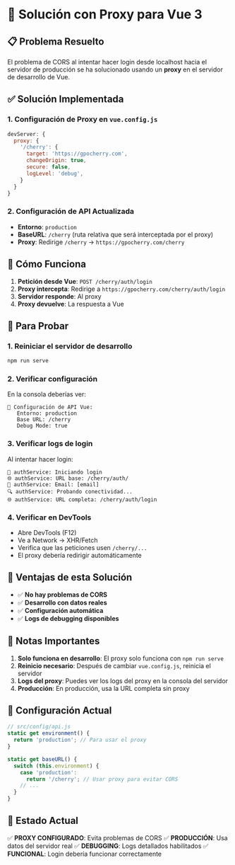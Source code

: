 # 🔧 Solución con Proxy para Vue 3

## 📋 Problema Resuelto

El problema de CORS al intentar hacer login desde localhost hacia el servidor de producción se ha solucionado usando un **proxy** en el servidor de desarrollo de Vue.

## ✅ Solución Implementada

### 1. **Configuración de Proxy en `vue.config.js`**
```javascript
devServer: {
  proxy: {
    '/cherry': {
      target: 'https://gpocherry.com',
      changeOrigin: true,
      secure: false,
      logLevel: 'debug',
    }
  }
}
```

### 2. **Configuración de API Actualizada**
- **Entorno**: `production`
- **BaseURL**: `/cherry` (ruta relativa que será interceptada por el proxy)
- **Proxy**: Redirige `/cherry` → `https://gpocherry.com/cherry`

## 🔄 Cómo Funciona

1. **Petición desde Vue**: `POST /cherry/auth/login`
2. **Proxy intercepta**: Redirige a `https://gpocherry.com/cherry/auth/login`
3. **Servidor responde**: Al proxy
4. **Proxy devuelve**: La respuesta a Vue

## 🧪 Para Probar

### 1. **Reiniciar el servidor de desarrollo**
```bash
npm run serve
```

### 2. **Verificar configuración**
En la consola deberías ver:
```
🔧 Configuración de API Vue:
   Entorno: production
   Base URL: /cherry
   Debug Mode: true
```

### 3. **Verificar logs de login**
Al intentar hacer login:
```
🔐 authService: Iniciando login
🌐 authService: URL base: /cherry/auth/
📧 authService: Email: [email]
🔍 authService: Probando conectividad...
🌐 authService: URL completa: /cherry/auth/login
```

### 4. **Verificar en DevTools**
- Abre DevTools (F12)
- Ve a Network → XHR/Fetch
- Verifica que las peticiones usen `/cherry/...`
- El proxy debería redirigir automáticamente

## 🎯 Ventajas de esta Solución

- ✅ **No hay problemas de CORS**
- ✅ **Desarrollo con datos reales**
- ✅ **Configuración automática**
- ✅ **Logs de debugging disponibles**

## 📝 Notas Importantes

1. **Solo funciona en desarrollo**: El proxy solo funciona con `npm run serve`
2. **Reinicio necesario**: Después de cambiar `vue.config.js`, reinicia el servidor
3. **Logs del proxy**: Puedes ver los logs del proxy en la consola del servidor
4. **Producción**: En producción, usa la URL completa sin proxy

## 🔧 Configuración Actual

```javascript
// src/config/api.js
static get environment() {
  return 'production'; // Para usar el proxy
}

static get baseURL() {
  switch (this.environment) {
    case 'production':
      return '/cherry'; // Usar proxy para evitar CORS
    // ...
  }
}
```

## 🚀 Estado Actual

✅ **PROXY CONFIGURADO**: Evita problemas de CORS
✅ **PRODUCCIÓN**: Usa datos del servidor real
✅ **DEBUGGING**: Logs detallados habilitados
✅ **FUNCIONAL**: Login debería funcionar correctamente 